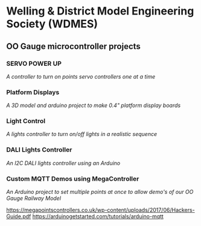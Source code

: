 # Welling & District Model Engineering Society (WDMES) 

## OO Gauge microcontroller projects

### SERVO POWER UP
_A controller to turn on points servo controllers one at a time_ 

### Platform Displays

_A 3D model and arduino project to make 0.4" platform display boards_

### Light Control

_A lights controller to turn on/off lights in a realistic sequence_

### DALI Lights Controller

_An I2C DALI lights controller using an Arduino_

### Custom MQTT Demos using MegaController

_An Arduino project to set multiple points at once to allow demo's of our OO Gauge Railway Model_

https://megapointscontrollers.co.uk/wp-content/uploads/2017/06/Hackers-Guide.pdf
https://arduinogetstarted.com/tutorials/arduino-mqtt
